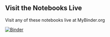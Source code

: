## Visit the Notebooks Live
Visit any of these notebooks live at MyBinder.org

[![Binder](https://mybinder.org/badge_logo.svg)](https://mybinder.org/v2/gh/ephsmith/py-intro-notebooks/HEAD)
